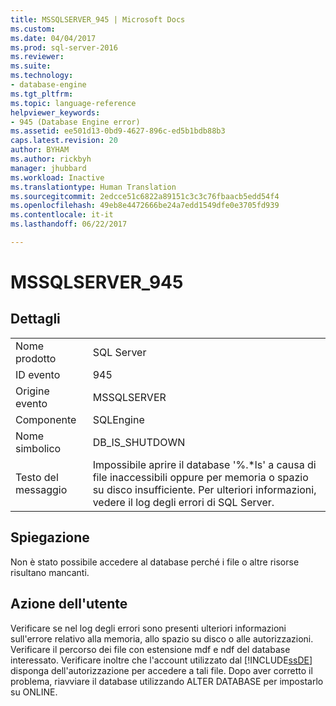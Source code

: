 ```yaml
---
title: MSSQLSERVER_945 | Microsoft Docs
ms.custom: 
ms.date: 04/04/2017
ms.prod: sql-server-2016
ms.reviewer: 
ms.suite: 
ms.technology:
- database-engine
ms.tgt_pltfrm: 
ms.topic: language-reference
helpviewer_keywords:
- 945 (Database Engine error)
ms.assetid: ee501d13-0bd9-4627-896c-ed5b1bdb88b3
caps.latest.revision: 20
author: BYHAM
ms.author: rickbyh
manager: jhubbard
ms.workload: Inactive
ms.translationtype: Human Translation
ms.sourcegitcommit: 2edcce51c6822a89151c3c3c76fbaacb5edd54f4
ms.openlocfilehash: 49eb8e4472666be24a7edd1549dfe0e3705fd939
ms.contentlocale: it-it
ms.lasthandoff: 06/22/2017

---
```

# <a name="mssqlserver945"></a>MSSQLSERVER_945
  
## <a name="details"></a>Dettagli  
  
|||  
|-|-|  
|Nome prodotto|SQL Server|  
|ID evento|945|  
|Origine evento|MSSQLSERVER|  
|Componente|SQLEngine|  
|Nome simbolico|DB_IS_SHUTDOWN|  
|Testo del messaggio|Impossibile aprire il database '%.*ls' a causa di file inaccessibili oppure per memoria o spazio su disco insufficiente.  Per ulteriori informazioni, vedere il log degli errori di SQL Server.|  
  
## <a name="explanation"></a>Spiegazione  
Non è stato possibile accedere al database perché i file o altre risorse risultano mancanti.  
  
## <a name="user-action"></a>Azione dell'utente  
Verificare se nel log degli errori sono presenti ulteriori informazioni sull'errore relativo alla memoria, allo spazio su disco o alle autorizzazioni. Verificare il percorso dei file con estensione mdf e ndf del database interessato. Verificare inoltre che l'account utilizzato dal [!INCLUDE[ssDE](../../includes/ssde-md.md)] disponga dell'autorizzazione per accedere a tali file. Dopo aver corretto il problema, riavviare il database utilizzando ALTER DATABASE per impostarlo su ONLINE.  
  

